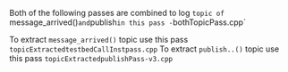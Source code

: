 Both of the following passes are combined to log `topic of `message_arrived()` and `publish` in this pass - `bothTopicPass.cpp` 

To extract `message_arrived()` topic use this pass `topicExtractedtestbedCallInstpass.cpp`
To extract `publish..()` topic use this pass `topicExtractedpublishPass-v3.cpp`
